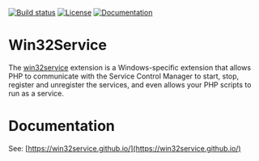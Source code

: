 [![Build status](https://ci.appveyor.com/api/projects/status/7wqljie1knsrtfkh/branch/less_admin?svg=true)](https://ci.appveyor.com/project/macintoshplus/win32service/branch/less_admin)
[![License](https://img.shields.io/badge/license-PHP_License-blue.svg)](http://www.php.net/license/3_01.txt)
[![Documentation](https://img.shields.io/badge/manual-win32service-blue.svg)](http://php.net/manual/en/book.win32service.php)

# Win32Service

The [win32service](https://pecl.php.net/package/win32service) extension is a Windows-specific extension that allows PHP to communicate with the Service Control Manager to start, stop, register and unregister the services, and even allows your PHP scripts to run as a service.

# Documentation

See: [https://win32service.github.io/](https://win32service.github.io/)

